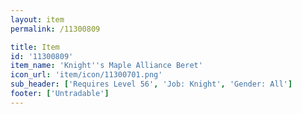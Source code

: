```yaml
---
layout: item
permalink: /11300809

title: Item
id: '11300809'
item_name: 'Knight''s Maple Alliance Beret'
icon_url: 'item/icon/11300701.png'
sub_header: ['Requires Level 56', 'Job: Knight', 'Gender: All']
footer: ['Untradable']
---
```

